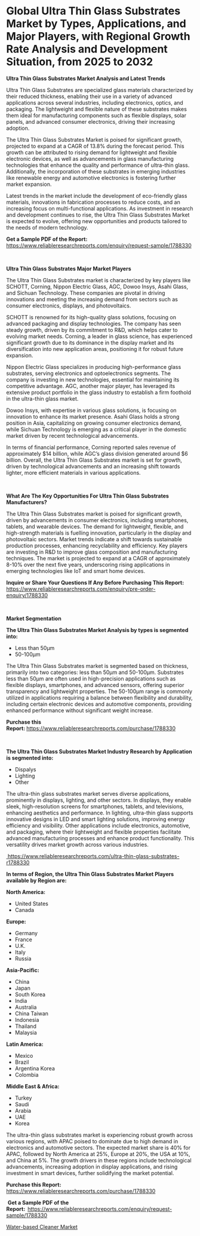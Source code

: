 <p><h1>Global Ultra Thin Glass Substrates Market by Types, Applications, and Major Players, with Regional Growth Rate Analysis and Development Situation, from 2025 to 2032</h1></p><p><strong>Ultra Thin Glass Substrates Market Analysis and Latest Trends</strong></p>
<p><p>Ultra Thin Glass Substrates are specialized glass materials characterized by their reduced thickness, enabling their use in a variety of advanced applications across several industries, including electronics, optics, and packaging. The lightweight and flexible nature of these substrates makes them ideal for manufacturing components such as flexible displays, solar panels, and advanced consumer electronics, driving their increasing adoption.</p><p>The Ultra Thin Glass Substrates Market is poised for significant growth, projected to expand at a CAGR of 13.8% during the forecast period. This growth can be attributed to rising demand for lightweight and flexible electronic devices, as well as advancements in glass manufacturing technologies that enhance the quality and performance of ultra-thin glass. Additionally, the incorporation of these substrates in emerging industries like renewable energy and automotive electronics is fostering further market expansion.</p><p>Latest trends in the market include the development of eco-friendly glass materials, innovations in fabrication processes to reduce costs, and an increasing focus on multi-functional applications. As investment in research and development continues to rise, the Ultra Thin Glass Substrates Market is expected to evolve, offering new opportunities and products tailored to the needs of modern technology.</p></p>
<p><strong>Get a Sample PDF of the Report:&nbsp;</strong> <a href="https://www.reliableresearchreports.com/enquiry/request-sample/1788330?utm_campaign=2487&utm_medium=2&utm_source=Github&utm_content=ia&utm_term=03042025&utm_id=ultra-thin-glass-substrates">https://www.reliableresearchreports.com/enquiry/request-sample/1788330</a></p>
<p>&nbsp;</p>
<p><strong>Ultra Thin Glass Substrates Major Market Players</strong></p>
<p><p>The Ultra Thin Glass Substrates market is characterized by key players like SCHOTT, Corning, Nippon Electric Glass, AGC, Dowoo Insys, Asahi Glass, and Sichuan Technology. These companies are pivotal in driving innovations and meeting the increasing demand from sectors such as consumer electronics, displays, and photovoltaics.</p><p>SCHOTT is renowned for its high-quality glass solutions, focusing on advanced packaging and display technologies. The company has seen steady growth, driven by its commitment to R&D, which helps cater to evolving market needs. Corning, a leader in glass science, has experienced significant growth due to its dominance in the display market and its diversification into new application areas, positioning it for robust future expansion.</p><p>Nippon Electric Glass specializes in producing high-performance glass substrates, serving electronics and optoelectronics segments. The company is investing in new technologies, essential for maintaining its competitive advantage. AGC, another major player, has leveraged its extensive product portfolio in the glass industry to establish a firm foothold in the ultra-thin glass market.</p><p>Dowoo Insys, with expertise in various glass solutions, is focusing on innovation to enhance its market presence. Asahi Glass holds a strong position in Asia, capitalizing on growing consumer electronics demand, while Sichuan Technology is emerging as a critical player in the domestic market driven by recent technological advancements.</p><p>In terms of financial performance, Corning reported sales revenue of approximately $14 billion, while AGC’s glass division generated around $6 billion. Overall, the Ultra Thin Glass Substrates market is set for growth, driven by technological advancements and an increasing shift towards lighter, more efficient materials in various applications.</p></p>
<p>&nbsp;</p>
<p><strong>What Are The Key Opportunities For Ultra Thin Glass Substrates Manufacturers?</strong></p>
<p><p>The Ultra Thin Glass Substrates market is poised for significant growth, driven by advancements in consumer electronics, including smartphones, tablets, and wearable devices. The demand for lightweight, flexible, and high-strength materials is fuelling innovation, particularly in the display and photovoltaic sectors. Market trends indicate a shift towards sustainable production processes, enhancing recyclability and efficiency. Key players are investing in R&D to improve glass composition and manufacturing techniques. The market is projected to expand at a CAGR of approximately 8-10% over the next five years, underscoring rising applications in emerging technologies like IoT and smart home devices.</p></p>
<p><strong>Inquire or Share Your Questions If Any Before Purchasing This Report:</strong> <a href="https://www.reliableresearchreports.com/enquiry/pre-order-enquiry/1788330?utm_campaign=2487&utm_medium=2&utm_source=Github&utm_content=ia&utm_term=03042025&utm_id=ultra-thin-glass-substrates">https://www.reliableresearchreports.com/enquiry/pre-order-enquiry/1788330</a></p>
<p>&nbsp;</p>
<p><strong>Market Segmentation</strong></p>
<p><strong>The Ultra Thin Glass Substrates Market Analysis by types is segmented into:</strong></p>
<p><ul><li>Less than 50μm</li><li>50-100μm</li></ul></p>
<p><p>The Ultra Thin Glass Substrates market is segmented based on thickness, primarily into two categories: less than 50μm and 50-100μm. Substrates less than 50μm are often used in high-precision applications such as flexible displays, smartphones, and advanced sensors, offering superior transparency and lightweight properties. The 50-100μm range is commonly utilized in applications requiring a balance between flexibility and durability, including certain electronic devices and automotive components, providing enhanced performance without significant weight increase.</p></p>
<p><strong>Purchase this Report:&nbsp;</strong><a href="https://www.reliableresearchreports.com/purchase/1788330?utm_campaign=2487&utm_medium=2&utm_source=Github&utm_content=ia&utm_term=03042025&utm_id=ultra-thin-glass-substrates">https://www.reliableresearchreports.com/purchase/1788330</a></p>
<p>&nbsp;</p>
<p><strong>The Ultra Thin Glass Substrates Market Industry Research by Application is segmented into:</strong></p>
<p><ul><li>Dispalys</li><li>Lighting</li><li>Other</li></ul></p>
<p><p>The ultra-thin glass substrates market serves diverse applications, prominently in displays, lighting, and other sectors. In displays, they enable sleek, high-resolution screens for smartphones, tablets, and televisions, enhancing aesthetics and performance. In lighting, ultra-thin glass supports innovative designs in LED and smart lighting solutions, improving energy efficiency and visibility. Other applications include electronics, automotive, and packaging, where their lightweight and flexible properties facilitate advanced manufacturing processes and enhance product functionality. This versatility drives market growth across various industries.</p></p>
<p><a href="https://www.reliableresearchreports.com/ultra-thin-glass-substrates-r1788330?utm_campaign=2487&utm_medium=2&utm_source=Github&utm_content=ia&utm_term=03042025&utm_id=ultra-thin-glass-substrates">&nbsp;https://www.reliableresearchreports.com/ultra-thin-glass-substrates-r1788330</a></p>
<p><strong>In terms of Region, the Ultra Thin Glass Substrates Market Players available by Region are:</strong></p>
<p>
    <p> <strong> North America: </strong>
        <ul>
            <li>United States</li>
            <li>Canada</li>
        </ul>
        </p> 
    <p> <strong> Europe: </strong>
        <ul>
            <li>Germany</li>
            <li>France</li>
            <li>U.K.</li>
            <li>Italy</li>
            <li>Russia</li>
        </ul>
        </p> 
    <p> <strong> Asia-Pacific: </strong>
        <ul>
            <li>China</li>
            <li>Japan</li>
            <li>South Korea</li>
            <li>India</li>
            <li>Australia</li>
            <li>China Taiwan</li>
            <li>Indonesia</li>
            <li>Thailand</li>
            <li>Malaysia</li>
        </ul>
        </p> 
    <p> <strong> Latin America: </strong>
        <ul>
            <li>Mexico</li>
            <li>Brazil</li>
            <li>Argentina Korea</li>
            <li>Colombia</li>
        </ul>
        </p> 
    <p> <strong> Middle East & Africa: </strong>
        <ul>
            <li>Turkey</li>
            <li>Saudi</li>
            <li>Arabia</li>
            <li>UAE</li>
            <li>Korea</li>
        </ul>
    </p>
    </p>
<p><p>The ultra-thin glass substrates market is experiencing robust growth across various regions, with APAC poised to dominate due to high demand in electronics and automotive sectors. The expected market share is 40% for APAC, followed by North America at 25%, Europe at 20%, the USA at 10%, and China at 5%. The growth drivers in these regions include technological advancements, increasing adoption in display applications, and rising investment in smart devices, further solidifying the market potential.</p></p>
<p><strong>Purchase this Report: </strong><a href="https://www.reliableresearchreports.com/purchase/1788330?utm_campaign=2487&utm_medium=2&utm_source=Github&utm_content=ia&utm_term=03042025&utm_id=ultra-thin-glass-substrates">https://www.reliableresearchreports.com/purchase/1788330</a></p>
<p>&nbsp;<strong>Get a Sample PDF of the Report:&nbsp;&nbsp;</strong><a href="https://www.reliableresearchreports.com/enquiry/request-sample/1788330?utm_campaign=2487&utm_medium=2&utm_source=Github&utm_content=ia&utm_term=03042025&utm_id=ultra-thin-glass-substrates">https://www.reliableresearchreports.com/enquiry/request-sample/1788330</a></p>
<p><strong></strong></p>
<p><p><a href="https://github.com/chungwimbu4/Market-Research-Report-List-1/blob/main/water-based-cleaner-market.md?utm_campaign=2487&utm_medium=2&utm_source=Github&utm_content=ia&utm_term=03042025&utm_id=ultra-thin-glass-substrates">Water-based Cleaner Market</a></p></p>